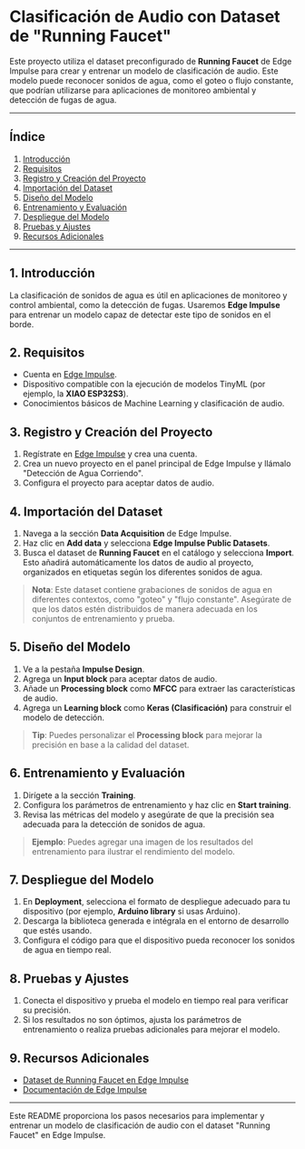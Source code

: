 
# Clasificación de Audio con Dataset de "Running Faucet"

Este proyecto utiliza el dataset preconfigurado de **Running Faucet** de Edge Impulse para crear y entrenar un modelo de clasificación de audio. Este modelo puede reconocer sonidos de agua, como el goteo o flujo constante, que podrían utilizarse para aplicaciones de monitoreo ambiental y detección de fugas de agua.

---

## Índice

1. [Introducción](#introducción)
2. [Requisitos](#requisitos)
3. [Registro y Creación del Proyecto](#registro-y-creación-del-proyecto)
4. [Importación del Dataset](#importación-del-dataset)
5. [Diseño del Modelo](#diseño-del-modelo)
6. [Entrenamiento y Evaluación](#entrenamiento-y-evaluación)
7. [Despliegue del Modelo](#despliegue-del-modelo)
8. [Pruebas y Ajustes](#pruebas-y-ajustes)
9. [Recursos Adicionales](#recursos-adicionales)

---

## 1. Introducción

La clasificación de sonidos de agua es útil en aplicaciones de monitoreo y control ambiental, como la detección de fugas. Usaremos **Edge Impulse** para entrenar un modelo capaz de detectar este tipo de sonidos en el borde.

## 2. Requisitos

- Cuenta en [Edge Impulse](https://www.edgeimpulse.com/).
- Dispositivo compatible con la ejecución de modelos TinyML (por ejemplo, la **XIAO ESP32S3**).
- Conocimientos básicos de Machine Learning y clasificación de audio.

## 3. Registro y Creación del Proyecto

1. Regístrate en [Edge Impulse](https://www.edgeimpulse.com/) y crea una cuenta.
2. Crea un nuevo proyecto en el panel principal de Edge Impulse y llámalo "Detección de Agua Corriendo".
3. Configura el proyecto para aceptar datos de audio.

## 4. Importación del Dataset

1. Navega a la sección **Data Acquisition** de Edge Impulse.
2. Haz clic en **Add data** y selecciona **Edge Impulse Public Datasets**.
3. Busca el dataset de **Running Faucet** en el catálogo y selecciona **Import**. Esto añadirá automáticamente los datos de audio al proyecto, organizados en etiquetas según los diferentes sonidos de agua.

> **Nota**: Este dataset contiene grabaciones de sonidos de agua en diferentes contextos, como "goteo" y "flujo constante". Asegúrate de que los datos estén distribuidos de manera adecuada en los conjuntos de entrenamiento y prueba.

## 5. Diseño del Modelo

1. Ve a la pestaña **Impulse Design**.
2. Agrega un **Input block** para aceptar datos de audio.
3. Añade un **Processing block** como **MFCC** para extraer las características de audio.
4. Agrega un **Learning block** como **Keras (Clasificación)** para construir el modelo de detección.

> **Tip**: Puedes personalizar el **Processing block** para mejorar la precisión en base a la calidad del dataset.

## 6. Entrenamiento y Evaluación

1. Dirígete a la sección **Training**.
2. Configura los parámetros de entrenamiento y haz clic en **Start training**.
3. Revisa las métricas del modelo y asegúrate de que la precisión sea adecuada para la detección de sonidos de agua.

> **Ejemplo**: Puedes agregar una imagen de los resultados del entrenamiento para ilustrar el rendimiento del modelo.

## 7. Despliegue del Modelo

1. En **Deployment**, selecciona el formato de despliegue adecuado para tu dispositivo (por ejemplo, **Arduino library** si usas Arduino).
2. Descarga la biblioteca generada e intégrala en el entorno de desarrollo que estés usando.
3. Configura el código para que el dispositivo pueda reconocer los sonidos de agua en tiempo real.

## 8. Pruebas y Ajustes

1. Conecta el dispositivo y prueba el modelo en tiempo real para verificar su precisión.
2. Si los resultados no son óptimos, ajusta los parámetros de entrenamiento o realiza pruebas adicionales para mejorar el modelo.

## 9. Recursos Adicionales

- [Dataset de Running Faucet en Edge Impulse](https://docs.edgeimpulse.com/docs/pre-built-datasets/running-faucet)
- [Documentación de Edge Impulse](https://docs.edgeimpulse.com/)
  
---

Este README proporciona los pasos necesarios para implementar y entrenar un modelo de clasificación de audio con el dataset "Running Faucet" en Edge Impulse.
